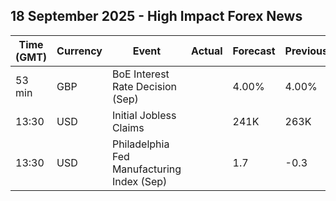 ## 18 September 2025 - High Impact Forex News

| Time (GMT) | Currency | Event | Actual | Forecast | Previous |
|------|----------|-------|--------|----------|----------|
| 53 min | GBP | BoE Interest Rate Decision (Sep) |  | 4.00% | 4.00% |
| 13:30 | USD | Initial Jobless Claims |  | 241K | 263K |
| 13:30 | USD | Philadelphia Fed Manufacturing Index (Sep) |  | 1.7 | -0.3 |
